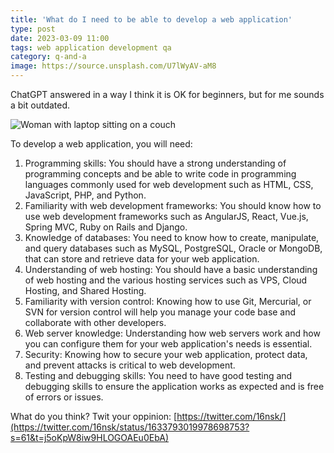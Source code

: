 ```yaml
---
title: 'What do I need to be able to develop a web application'
type: post
date: 2023-03-09 11:00
tags: web application development qa
category: q-and-a
image: https://source.unsplash.com/U7lWyAV-aM8
---
```


ChatGPT answered in a way I think it is OK for beginners, but for me sounds a bit outdated.

![Woman with laptop sitting on a couch](https://source.unsplash.com/U7lWyAV-aM8)

To develop a web application, you will need:

1. Programming skills: You should have a strong understanding of programming concepts and be able to write code in programming languages commonly used for web development such as HTML, CSS, JavaScript, PHP, and Python.
1. Familiarity with web development frameworks: You should know how to use web development frameworks such as AngularJS, React, Vue.js, Spring MVC, Ruby on Rails and Django.
1. Knowledge of databases: You need to know how to create, manipulate, and query databases such as MySQL, PostgreSQL, Oracle or MongoDB, that can store and retrieve data for your web application.
1. Understanding of web hosting: You should have a basic understanding of web hosting and the various hosting services such as VPS, Cloud Hosting, and Shared Hosting.
1. Familiarity with version control: Knowing how to use Git, Mercurial, or SVN for version control will help you manage your code base and collaborate with other developers.
1. Web server knowledge: Understanding how web servers work and how you can configure them for your web application's needs is essential.
1. Security: Knowing how to secure your web application, protect data, and prevent attacks is critical to web development.
1. Testing and debugging skills: You need to have good testing and debugging skills to ensure the application works as expected and is free of errors or issues.

 What do you think? Twit your oppinion: [https://twitter.com/16nsk/](https://twitter.com/16nsk/status/1633793019978698753?s=61&t=j5oKpW8iw9HLOGOAEu0EbA)
